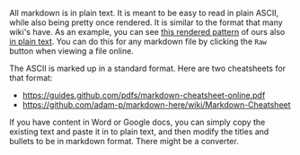 All markdown is in plain text. It is meant to be easy to read in plain ASCII, while also being pretty once rendered. 
It is similar to the format that many wiki's have. As an example, you can see 
[this rendered pattern](https://github.com/paypal/InnerSourcePatterns/blob/master/dedicated-community-leader.md) 
of ours also [in plain text](https://raw.githubusercontent.com/paypal/InnerSourcePatterns/master/dedicated-community-leader.md). 
You can do this for any markdown file by clicking the ``Raw`` button when viewing a file online.

The ASCII is marked up in a standard format. Here are two cheatsheets for that format:

* https://guides.github.com/pdfs/markdown-cheatsheet-online.pdf
* https://github.com/adam-p/markdown-here/wiki/Markdown-Cheatsheet

If you have content in Word or Google docs, you can simply copy the existing text and paste it in to plain text, and then modify the titles and bullets to be in markdown format. There might be a converter.